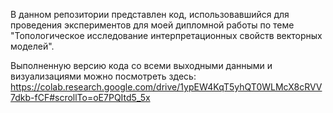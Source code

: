 В данном репозитории представлен код, использовавшийся для проведения экспериментов для моей дипломной работы по теме "Топологическое исследование интерпретационных свойств векторных моделей".

Выполненную версию кода со всеми выходными данными и визуализациями можно посмотреть здесь: https://colab.research.google.com/drive/1ypEW4KqT5yhQT0WLMcX8cRVV7dkb-fCF#scrollTo=oE7PQItd5_5x 
